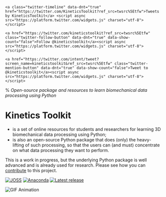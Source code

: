 
```{margin}
<a class="twitter-timeline" data-dnt="true" href="https://twitter.com/KineticsToolkit?ref_src=twsrc%5Etfw">Tweets by KineticsToolkit</a> <script async src="https://platform.twitter.com/widgets.js" charset="utf-8"></script>

<a href="https://twitter.com/kineticstoolkit?ref_src=twsrc%5Etfw" class="twitter-follow-button" data-dnt="true" data-show-count="false">Follow @kineticstoolkit</a><script async src="https://platform.twitter.com/widgets.js" charset="utf-8"></script>

<a href="https://twitter.com/intent/tweet?screen_name=kineticstoolkit&ref_src=twsrc%5Etfw" class="twitter-mention-button" data-dnt="true" data-show-count="false">Tweet to @kineticstoolkit</a><script async src="https://platform.twitter.com/widgets.js" charset="utf-8"></script>

```

% *Open-source package and resources to learn biomechanical data processing using Python*


# Kinetics Toolkit

- is a set of online resources for students and researchers for learning 3D biomechanical data processing using Python;
- is also an open-source Python package that does (only) the heavy-lifting of such processing, so that the users can (and must) concentrate on what data processing they want to perform.

This is a work in progress, but the underlying Python package is well advanced and is already used for research. Please see how you can [contribute](dev_contributing.md) to this project.

[![JOSS](https://joss.theoj.org/papers/10.21105/joss.03714/status.svg)](https://doi.org/10.21105/joss.03714)
[![Anaconda](https://anaconda.org/conda-forge/kineticstoolkit/badges/version.svg)](https://anaconda.org/conda-forge/kineticstoolkit)
[![Latest release](https://anaconda.org/conda-forge/kineticstoolkit/badges/latest_release_date.svg)](https://anaconda.org/conda-forge/kineticstoolkit)


![GIF Animation](https://felixchenier.uqam.ca/wp-content/uploads/2020/05/Sample_ktk.Player_Wheelchair.gif)

